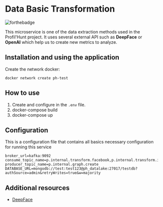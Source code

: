 # **Data Basic Transformation**

![forthebadge](https://forthebadge.com/images/badges/made-with-python.svg)

This microservice is one of the data extraction methods used in the Profil'Hunt project. It uses several external API such as **DeepFace** or **OpenAI** which help us to create new metrics to analyze.

## **Installation and using the application**

Create the network docker:
```
docker network create ph-test
```

## **How to use**

1. Create and configure in the `.env` file.
2. docker-compose build
3. docker-compose up 

## **Configuration**

This is a configuration file that contains all basics necessary configuration for running this service
```
broker_url=kafka:9092
consume_topic_name=p.internal.transform.facebook,p.internal.transform.insta,p.internal.transform.linkedin
producer_topic_name=p.internal.graph.create
DATABASE_URL=mongodb://test:test123@ph_datalake:27017/testdb?authSource=admin&retryWrites=true&w=majority
```

## **Additional resources**

- [DeepFace](https://github.com/serengil/deepface)
